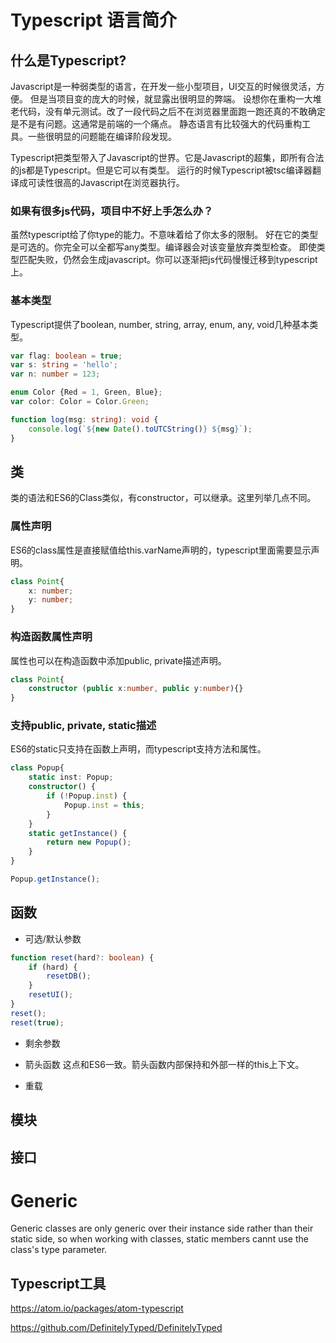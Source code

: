 # Typescript 语言简介

## 什么是Typescript?
Javascript是一种弱类型的语言，在开发一些小型项目，UI交互的时候很灵活，方便。
但是当项目变的庞大的时候，就显露出很明显的弊端。
设想你在重构一大堆老代码，没有单元测试。改了一段代码之后不在浏览器里面跑一跑还真的不敢确定是不是有问题。这通常是前端的一个痛点。
静态语言有比较强大的代码重构工具。一些很明显的问题能在编译阶段发现。

Typescript把类型带入了Javascript的世界。它是Javascript的超集，即所有合法的js都是Typescript。但是它可以有类型。
运行的时候Typescript被tsc编译器翻译成可读性很高的Javascript在浏览器执行。

### 如果有很多js代码，项目中不好上手怎么办？
虽然typescript给了你type的能力。不意味着给了你太多的限制。
好在它的类型是可选的。你完全可以全都写any类型。编译器会对该变量放弃类型检查。
即使类型匹配失败，仍然会生成javascript。你可以逐渐把js代码慢慢迁移到typescript上。

### 基本类型
Typescript提供了boolean, number, string, array, enum, any, void几种基本类型。

```typescript
var flag: boolean = true;
var s: string = 'hello';
var n: number = 123;

enum Color {Red = 1, Green, Blue};
var color: Color = Color.Green;

function log(msg: string): void {
	console.log(`${new Date().toUTCString()} ${msg}`);
}
```

## 类

类的语法和ES6的Class类似，有constructor，可以继承。这里列举几点不同。
### 属性声明
ES6的class属性是直接赋值给this.varName声明的，typescript里面需要显示声明。
```typescript
class Point{
	x: number;
	y: number;
}
```
### 构造函数属性声明
属性也可以在构造函数中添加public, private描述声明。
```typescript
class Point{
	constructor (public x:number, public y:number){}
}
```

### 支持public, private, static描述
ES6的static只支持在函数上声明，而typescript支持方法和属性。

```typescript
class Popup{
    static inst: Popup;
    constructor() {
        if (!Popup.inst) {
            Popup.inst = this;
        }
    }
    static getInstance() {
        return new Popup();
    }
}

Popup.getInstance();
```

## 函数
- 可选/默认参数
```typescript
function reset(hard?: boolean) {
	if (hard) {
		resetDB();
	}
	resetUI();
}
reset();
reset(true);


```


- 剩余参数

- 箭头函数
这点和ES6一致。箭头函数内部保持和外部一样的this上下文。

- 重载
## 模块


## 接口

# Generic #

Generic classes are only generic over their instance side rather than their static side, so when working with classes, static members cannt use the class's type parameter.

## Typescript工具

https://atom.io/packages/atom-typescript

https://github.com/DefinitelyTyped/DefinitelyTyped

